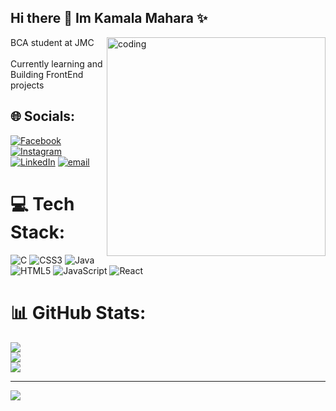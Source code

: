 



## Hi there 👋 Im Kamala Mahara ✨

<img align="right"  alt="coding" width="350px" height="350px" src="https://img.freepik.com/premium-photo/3d-beautiful-girl-20yearold-office-worker-using-laptop-white-background_1297092-883.jpg?w=360" > 



BCA student at JMC <br><br>
Currently learning and Building FrontEnd projects










## 🌐 Socials:
[![Facebook](https://img.shields.io/badge/Facebook-%231877F2.svg?logo=Facebook&logoColor=white)](https://facebook.com/Kmlamahara) [![Instagram](https://img.shields.io/badge/Instagram-%23E4405F.svg?logo=Instagram&logoColor=white)](https://instagram.com/kmlamahara) [![LinkedIn](https://img.shields.io/badge/LinkedIn-%230077B5.svg?logo=linkedin&logoColor=white)](https://linkedin.com/in/KamalaMahara) [![email](https://img.shields.io/badge/Email-D14836?logo=gmail&logoColor=white)](mailto:kmlamahara@gmail.com) 

# 💻 Tech Stack:
![C](https://img.shields.io/badge/c-%2300599C.svg?style=for-the-badge&logo=c&logoColor=white) ![CSS3](https://img.shields.io/badge/css3-%231572B6.svg?style=for-the-badge&logo=css3&logoColor=white) ![Java](https://img.shields.io/badge/java-%23ED8B00.svg?style=for-the-badge&logo=openjdk&logoColor=white) ![HTML5](https://img.shields.io/badge/html5-%23E34F26.svg?style=for-the-badge&logo=html5&logoColor=white) ![JavaScript](https://img.shields.io/badge/javascript-%23323330.svg?style=for-the-badge&logo=javascript&logoColor=%23F7DF1E) ![React](https://img.shields.io/badge/react-%2320232a.svg?style=for-the-badge&logo=react&logoColor=%2361DAFB)
# 📊 GitHub Stats:
![](https://github-readme-stats.vercel.app/api?username=KamalaMahara&theme=dark&hide_border=false&include_all_commits=false&count_private=true)<br/>
![](https://nirzak-streak-stats.vercel.app/?user=KamalaMahara&theme=dark&hide_border=false)<br/>
![](https://github-readme-stats.vercel.app/api/top-langs/?username=KamalaMahara&theme=dark&hide_border=false&include_all_commits=false&count_private=true&layout=compact)

---
[![](https://visitcount.itsvg.in/api?id=KamalaMahara&icon=0&color=0)](https://visitcount.itsvg.in)

<!-- Proudly created with GPRM ( https://gprm.itsvg.in ) -->


